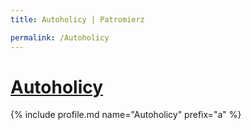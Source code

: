 ```yaml
---
title: Autoholicy | Patromierz

permalink: /Autoholicy
---
```


# [Autoholicy](https://patronite.pl/Autoholicy)

{% include profile.md name="Autoholicy" prefix="a" %}

